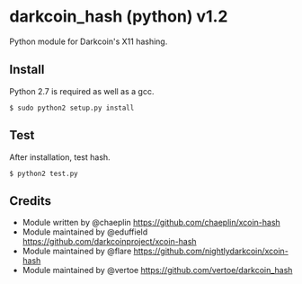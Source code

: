 darkcoin_hash (python) v1.2
==============================

Python module for Darkcoin's X11 hashing.


Install
-------

Python 2.7 is required as well as a gcc.

    $ sudo python2 setup.py install

Test
-------

After installation, test hash.

    $ python2 test.py

Credits
-------

* Module written by @chaeplin https://github.com/chaeplin/xcoin-hash
* Module maintained by @eduffield https://github.com/darkcoinproject/xcoin-hash
* Module maintained by @flare https://github.com/nightlydarkcoin/xcoin-hash
* Module maintained by @vertoe https://github.com/vertoe/darkcoin_hash
